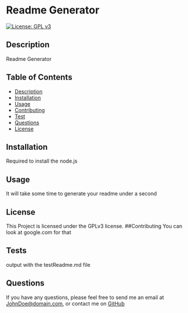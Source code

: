 # Readme Generator
  
  [![License: GPL v3](https://img.shields.io/badge/License-GPLv3-blue.svg)](https://www.gnu.org/licenses/gpl-3.0)
  
  ## Description 
  Readme Generator
  
  ## Table of Contents
  * [Description](#Description)
  * [Installation](#Installation)
  * [Usage](#Usage)
  * [Contributing](#Contributing)
  * [Test](#Test)
  * [Questions](#Questions)
  * [License](#License)
  ## Installation
  Required to install the node.js
  ## Usage
  It will take some time to generate your readme under a second
  ## License
  This Project is licensed under the GPLv3 license.
  ##Contributing
  You can look at google.com for that
  ## Tests
  output with the testReadme.md file
  ## Questions
  If you have any questions, please feel free to send me an email at JohnDoe@domain.com, or contact me on [GitHub](https://github.com/jlara65)
  
